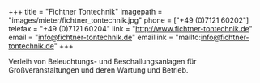 +++
title = "Fichtner Tontechnik"
imagepath = "images/mieter/fichtner_tontechnik.jpg"
phone = ["+49 (0)7121 60202"]
telefax = "+49 (0)7121 60204"
link = "http://www.fichtner-tontechnik.de"
email = "info@fichtner-tontechnik.de"
emaillink = "mailto:info@fichtner-tontechnik.de"
+++

Verleih von Beleuchtungs- und Beschallungsanlagen für Großveranstaltungen und deren Wartung und Betrieb.